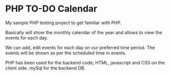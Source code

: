 # PHP TO-DO Calendar
My sample PHP testing project to get familiar with PHP. 

Basically will show the monthly calendar of the year and allows to view the events for each day. 

We can add, edit events for each day on our preferred time period. The events will be shown as per the scheduled time in events.

PHP has been used for the backend code; HTML, javascript and CSS on the client side. mySql for the backend DB.

